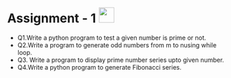 # Assignment - 1 <img src="https://media2.giphy.com/media/2Zsyf93bPW8e0a2zhX/giphy.gif?cid=ecf05e47ie8pa745kabrukj8cjf0rl784s3nav1wzteon6vx&rid=giphy.gif&ct=s" width=35px>

- Q1.Write a python program to test a given number is prime or not.
- Q2.Write a program to generate odd numbers from m to nusing while loop.
- Q3. Write a program to display prime number series upto given number. 
- Q4.Write a python program to generate Fibonacci series.
